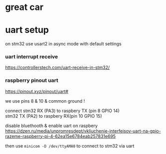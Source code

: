 # great car

# uart setup
on stm32 use usart2 in async mode with default settings

### uart interrupt receive
https://controllerstech.com/uart-receive-in-stm32/

### raspberry pinout uart
https://pinout.xyz/pinout/uart#

we use pins 8 & 10 & common ground !

connect stm32 RX (PA3) to raspbery TX (pin 8 GPIO 14) <br>
stm32 TX (PA2) to raspbery RX(pin 10 GPIO 15)

disable bluethooth & enable uart on raspbery <br>
https://dzen.ru/media/unpromresdept/vkliuchenie-interfeisov-uart-na-gpio-razeme-raspberry-pi-4-62ea15e6784eab257831e695

then use `minicom -D /dev/ttyAMA0` to connect to stm32 via uart

